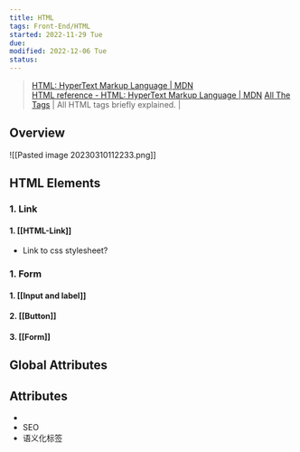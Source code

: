 ```yaml
---
title: HTML
tags: Front-End/HTML   
started: 2022-11-29 Tue
due: 
modified: 2022-12-06 Tue
status: 
---
```

>[HTML: HyperText Markup Language | MDN](https://developer.mozilla.org/en-US/docs/Web/HTML)  
>[HTML reference - HTML: HyperText Markup Language | MDN](https://developer.mozilla.org/en-US/docs/Web/HTML/Reference)
>[All The Tags](https://allthetags.com/) | All HTML tags briefly explained. |

## Overview
![[Pasted image 20230310112233.png]]
## HTML Elements
### 1. Link
#### 1. [[HTML-Link]]
- Link to css stylesheet?
### 1. Form
#### 1. [[Input and label]]
#### 2. [[Button]]
#### 3. [[Form]]
## Global Attributes
## Attributes




- 
- SEO
- 语义化标签